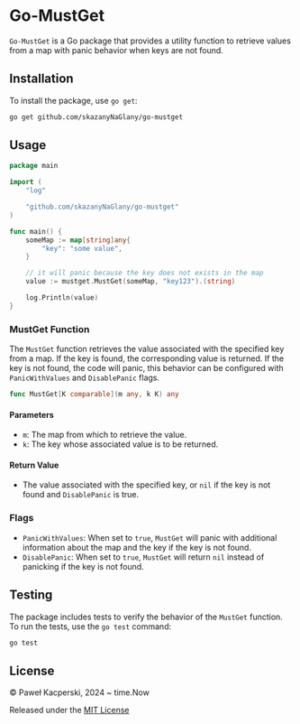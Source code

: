 # Go-MustGet

`Go-MustGet` is a Go package that provides a utility function to retrieve values from a map with panic behavior when keys are not found.

## Installation

To install the package, use `go get`:

```sh
go get github.com/skazanyNaGlany/go-mustget
```

## Usage

```go
package main

import (
	"log"

	"github.com/skazanyNaGlany/go-mustget"
)

func main() {
	someMap := map[string]any{
		"key": "some value",
	}

	// it will panic because the key does not exists in the map
	value := mustget.MustGet(someMap, "key123").(string)

	log.Println(value)
}
```

### MustGet Function

The `MustGet` function retrieves the value associated with the specified key from a map. If the key is found, the corresponding value is returned. If the key is not found, the code will panic, this behavior can be configured with `PanicWithValues` and `DisablePanic` flags.

```go
func MustGet[K comparable](m any, k K) any
```

#### Parameters

- `m`: The map from which to retrieve the value.
- `k`: The key whose associated value is to be returned.

#### Return Value

- The value associated with the specified key, or `nil` if the key is not found and `DisablePanic` is true.

### Flags

- `PanicWithValues`: When set to `true`, `MustGet` will panic with additional information about the map and the key if the key is not found.
- `DisablePanic`: When set to `true`, `MustGet` will return `nil` instead of panicking if the key is not found.

## Testing

The package includes tests to verify the behavior of the `MustGet` function. To run the tests, use the `go test` command:

```sh
go test
```

## License

© Paweł Kacperski, 2024 ~ time.Now

Released under the [MIT License](https://github.com/go-gorm/gorm/blob/master/LICENSE)
